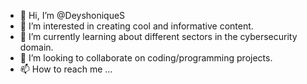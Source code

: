 - 👋 Hi, I’m @DeyshoniqueS
- 👀 I’m interested in creating cool and informative content.
- 🌱 I’m currently learning about different sectors in the cybersecurity domain.
- 💞️ I’m looking to collaborate on coding/programming projects.
- 📫 How to reach me ...

<!---
DeyshoniqueS/DeyshoniqueS is a ✨ special ✨ repository because its `README.md` (this file) appears on your GitHub profile.
You can click the Preview link to take a look at your changes.
--->
